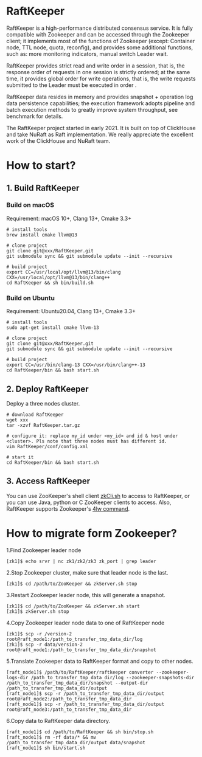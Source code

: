# RaftKeeper

RaftKeeper is a high-performance distributed consensus service. It is fully compatible with Zookeeper and can be accessed through the Zookeeper client; it implements most of the functions of Zookeeper (except: Container node, TTL node, quota, reconfig), and provides some additional functions, such as: more monitoring indicators, manual switch Leader wait. 

RaftKeeper provides strict read and write order in a session, that is, the response order of requests in one session is strictly ordered; at the same time, it provides global order for write operations, that is, the write requests submitted to the Leader must be executed in order . 

RaftKeeper data resides in memory and provides snapshot + operation log data persistence capabilities; the execution framework adopts pipeline and batch execution methods to greatly improve system throughput, see benchmark for details.


The RaftKeeper project started in early 2021. It is built on top of ClickHouse and take NuRaft as Raft implementation. We really appreciate the excellent work of the ClickHouse and NuRaft team.


# How to start?

## 1. Build RaftKeeper

### Build on macOS

Requirement: macOS 10+, Clang 13+, Cmake 3.3+

```
# install tools
brew install cmake llvm@13
 
# clone project
git clone git@xxx/RaftKeeper.git
git submodule sync && git submodule update --init --recursive
 
# build project
export CC=/usr/local/opt/llvm@13/bin/clang CXX=/usr/local/opt/llvm@13/bin/clang++
cd RaftKeeper && sh bin/build.sh
```

### Build on Ubuntu

Requirement: Ubuntu20.04, Clang 13+, Cmake 3.3+
```
# install tools
sudo apt-get install cmake llvm-13
 
# clone project
git clone git@xxx/RaftKeeper.git
git submodule sync && git submodule update --init --recursive
 
# build project
export CC=/usr/bin/clang-13 CXX=/usr/bin/clang++-13
cd RaftKeeper/bin && bash start.sh
```

## 2. Deploy RaftKeeper

Deploy a three nodes cluster.
```
# download RaftKeeper
wget xxx 
tar -xzvf RaftKeeper.tar.gz
 
# configure it: replace my_id under <my_id> and id & host under <cluster>. Pls note that three nodes must has different id.
vim RaftKeeper/conf/config.xml
 
# start it
cd RaftKeeper/bin && bash start.sh
```


## 3. Access RaftKeeper

You can use ZooKeeper's shell client [zkCli.sh](https://zookeeper.apache.org/doc/r3.6.0/zookeeperCLI.html) to access to RaftKeeper, or you can use Java, python or C ZooKeeper clients to access. Also, RaftKeeper supports Zookeeper's [4lw command](https://zookeeper.apache.org/doc/r3.6.0/zookeeperAdmin.html#sc_zkCommands).

# How to migrate form Zookeeper?

1.Find Zookeeper leader node
```
[zk1]$ echo srvr | nc zk1/zk2/zk3 zk_port | grep leader
```

2.Stop Zookeeper cluster, make sure that leader node is the last.
```
[zk1]$ cd /path/to/ZooKeeper && zkServer.sh stop
```

3.Restart Zookeeper leader node, this will generate a snapshot.
```
[zk1]$ cd /path/to/ZooKeeper && zkServer.sh start
[zk1]$ zkServer.sh stop
```
4.Copy Zookeeper leader node data to one of RaftKeeper node
```
[zk1]$ scp -r /version-2 root@raft_node1:/path_to_transfer_tmp_data_dir/log
[zk1]$ scp -r data/version-2 root@raft_node1:/path_to_transfer_tmp_data_dir/snapshot
```

5.Translate Zookeeper data to RaftKeeper format and copy to other nodes.
```
[raft_node1]$ /path/to/RaftKeeper/raftkeeper converter --zookeeper-logs-dir /path_to_transfer_tmp_data_dir/log --zookeeper-snapshots-dir /path_to_transfer_tmp_data_dir/snapshot --output-dir /path_to_transfer_tmp_data_dir/output
[raft_node1]$ scp -r /path_to_transfer_tmp_data_dir/output root@raft_node2:/path_to_transfer_tmp_data_dir
[raft_node1]$ scp -r /path_to_transfer_tmp_data_dir/output root@raft_node3:/path_to_transfer_tmp_data_dir
```

6.Copy data to RaftKeeper data directory.
```
[raft_node1]$ cd /path/to/RaftKeeper && sh bin/stop.sh
[raft_node1]$ rm -rf data/* && mv /path_to_transfer_tmp_data_dir/output data/snapshot
[raft_node1]$ sh bin/start.sh
```